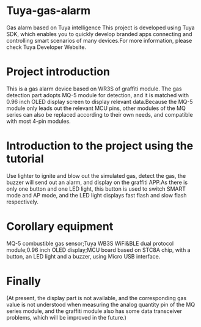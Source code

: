 # Tuya-gas-alarm
Gas alarm based on Tuya intelligence
This project is developed using Tuya SDK, which enables you to quickly develop branded apps connecting and controlling smart scenarios of many devices.For more information, please check Tuya Developer Website.
# Project introduction
This is a gas alarm device based on WR3S of graffiti module. The gas detection part adopts MQ-5 module for detection, and it is matched with 0.96 inch OLED display screen to display relevant data.Because the MQ-5 module only leads out the relevant MCU pins, other modules of the MQ series can also be replaced according to their own needs, and compatible with most 4-pin modules.
# Introduction to the project using the tutorial
Use lighter to ignite and blow out the simulated gas, detect the gas, the buzzer will send out an alarm, and display on the graffiti APP.As there is only one button and one LED light, this button is used to switch SMART mode and AP mode, and the LED light displays fast flash and slow flash respectively.
# Corollary equipment
MQ-5 combustible gas sensor;Tuya WB3S WiFi&BLE dual protocol module;0.96 inch OLED display;MCU board based on STC8A chip, with a button, an LED light and a buzzer, using Micro USB interface.
# Finally
(At present, the display part is not available, and the corresponding gas value is not understood when measuring the analog quantity pin of the MQ series module, and the graffiti module also has some data transceiver problems, which will be improved in the future.)
